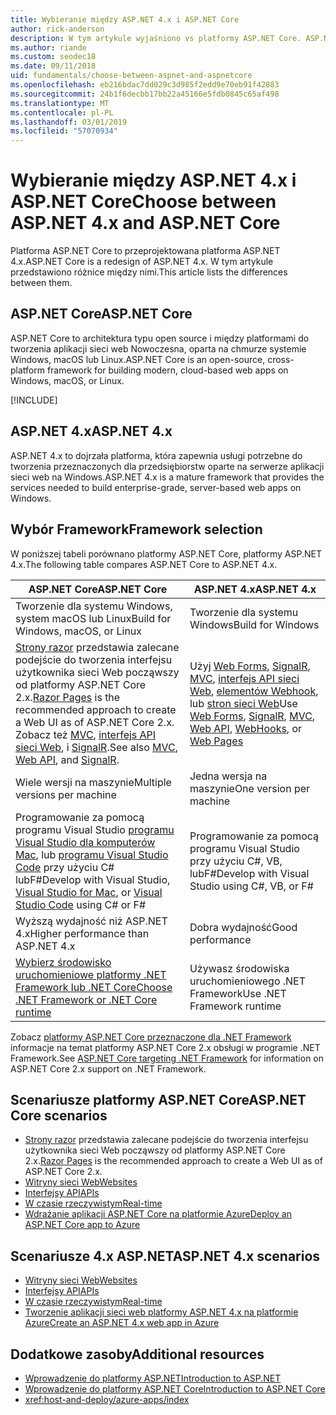 ```yaml
---
title: Wybieranie między ASP.NET 4.x i ASP.NET Core
author: rick-anderson
description: W tym artykule wyjaśniono vs platformy ASP.NET Core. ASP.NET 4.x i jak dokonać wyboru między nimi.
ms.author: riande
ms.custom: seodec18
ms.date: 09/11/2018
uid: fundamentals/choose-between-aspnet-and-aspnetcore
ms.openlocfilehash: eb216bdac7dd029c3d985f2edd9e70eb91f42883
ms.sourcegitcommit: 24b1f6decbb17bb22a45166e5fdb0845c65af498
ms.translationtype: MT
ms.contentlocale: pl-PL
ms.lasthandoff: 03/01/2019
ms.locfileid: "57070934"
---
```

# <a name="choose-between-aspnet-4x-and-aspnet-core"></a><span data-ttu-id="43b66-103">Wybieranie między ASP.NET 4.x i ASP.NET Core</span><span class="sxs-lookup"><span data-stu-id="43b66-103">Choose between ASP.NET 4.x and ASP.NET Core</span></span>

<span data-ttu-id="43b66-104">Platforma ASP.NET Core to przeprojektowana platforma ASP.NET 4.x.</span><span class="sxs-lookup"><span data-stu-id="43b66-104">ASP.NET Core is a redesign of ASP.NET 4.x.</span></span> <span data-ttu-id="43b66-105">W tym artykule przedstawiono różnice między nimi.</span><span class="sxs-lookup"><span data-stu-id="43b66-105">This article lists the differences between them.</span></span>

## <a name="aspnet-core"></a><span data-ttu-id="43b66-106">ASP.NET Core</span><span class="sxs-lookup"><span data-stu-id="43b66-106">ASP.NET Core</span></span>

<span data-ttu-id="43b66-107">ASP.NET Core to architektura typu open source i między platformami do tworzenia aplikacji sieci web Nowoczesna, oparta na chmurze systemie Windows, macOS lub Linux.</span><span class="sxs-lookup"><span data-stu-id="43b66-107">ASP.NET Core is an open-source, cross-platform framework for building modern, cloud-based web apps on Windows, macOS, or Linux.</span></span>

[!INCLUDE[](~/includes/benefits.md)]

## <a name="aspnet-4x"></a><span data-ttu-id="43b66-108">ASP.NET 4.x</span><span class="sxs-lookup"><span data-stu-id="43b66-108">ASP.NET 4.x</span></span>

<span data-ttu-id="43b66-109">ASP.NET 4.x to dojrzała platforma, która zapewnia usługi potrzebne do tworzenia przeznaczonych dla przedsiębiorstw oparte na serwerze aplikacji sieci web na Windows.</span><span class="sxs-lookup"><span data-stu-id="43b66-109">ASP.NET 4.x is a mature framework that provides the services needed to build enterprise-grade, server-based web apps on Windows.</span></span>

## <a name="framework-selection"></a><span data-ttu-id="43b66-110">Wybór Framework</span><span class="sxs-lookup"><span data-stu-id="43b66-110">Framework selection</span></span>

<span data-ttu-id="43b66-111">W poniższej tabeli porównano platformy ASP.NET Core, platformy ASP.NET 4.x.</span><span class="sxs-lookup"><span data-stu-id="43b66-111">The following table compares ASP.NET Core to ASP.NET 4.x.</span></span>

| <span data-ttu-id="43b66-112">ASP.NET Core</span><span class="sxs-lookup"><span data-stu-id="43b66-112">ASP.NET Core</span></span> | <span data-ttu-id="43b66-113">ASP.NET 4.x</span><span class="sxs-lookup"><span data-stu-id="43b66-113">ASP.NET 4.x</span></span> |
|---|---|
|<span data-ttu-id="43b66-114">Tworzenie dla systemu Windows, system macOS lub Linux</span><span class="sxs-lookup"><span data-stu-id="43b66-114">Build for Windows, macOS, or Linux</span></span>|<span data-ttu-id="43b66-115">Tworzenie dla systemu Windows</span><span class="sxs-lookup"><span data-stu-id="43b66-115">Build for Windows</span></span>|
|<span data-ttu-id="43b66-116">[Strony razor](xref:razor-pages/index) przedstawia zalecane podejście do tworzenia interfejsu użytkownika sieci Web począwszy od platformy ASP.NET Core 2.x.</span><span class="sxs-lookup"><span data-stu-id="43b66-116">[Razor Pages](xref:razor-pages/index) is the recommended approach to create a Web UI as of ASP.NET Core 2.x.</span></span> <span data-ttu-id="43b66-117">Zobacz też [MVC](xref:mvc/overview), [interfejs API sieci Web](xref:tutorials/first-web-api), i [SignalR](xref:signalr/introduction).</span><span class="sxs-lookup"><span data-stu-id="43b66-117">See also [MVC](xref:mvc/overview), [Web API](xref:tutorials/first-web-api), and [SignalR](xref:signalr/introduction).</span></span>|<span data-ttu-id="43b66-118">Użyj [Web Forms](/aspnet/web-forms), [SignalR](/aspnet/signalr), [MVC](/aspnet/mvc), [interfejs API sieci Web](/aspnet/web-api/), [elementów Webhook](/aspnet/webhooks/), lub [stron sieci Web](/aspnet/web-pages)</span><span class="sxs-lookup"><span data-stu-id="43b66-118">Use [Web Forms](/aspnet/web-forms), [SignalR](/aspnet/signalr), [MVC](/aspnet/mvc), [Web API](/aspnet/web-api/), [WebHooks](/aspnet/webhooks/), or [Web Pages](/aspnet/web-pages)</span></span>|
|<span data-ttu-id="43b66-119">Wiele wersji na maszynie</span><span class="sxs-lookup"><span data-stu-id="43b66-119">Multiple versions per machine</span></span>|<span data-ttu-id="43b66-120">Jedna wersja na maszynie</span><span class="sxs-lookup"><span data-stu-id="43b66-120">One version per machine</span></span>|
|<span data-ttu-id="43b66-121">Programowanie za pomocą programu Visual Studio [programu Visual Studio dla komputerów Mac](https://www.visualstudio.com/vs/visual-studio-mac/), lub [programu Visual Studio Code](https://code.visualstudio.com/) przy użyciu C# lubF#</span><span class="sxs-lookup"><span data-stu-id="43b66-121">Develop with Visual Studio, [Visual Studio for Mac](https://www.visualstudio.com/vs/visual-studio-mac/), or [Visual Studio Code](https://code.visualstudio.com/) using C# or F#</span></span>|<span data-ttu-id="43b66-122">Programowanie za pomocą programu Visual Studio przy użyciu C#, VB, lubF#</span><span class="sxs-lookup"><span data-stu-id="43b66-122">Develop with Visual Studio using C#, VB, or F#</span></span>|
|<span data-ttu-id="43b66-123">Wyższą wydajność niż ASP.NET 4.x</span><span class="sxs-lookup"><span data-stu-id="43b66-123">Higher performance than ASP.NET 4.x</span></span>|<span data-ttu-id="43b66-124">Dobra wydajność</span><span class="sxs-lookup"><span data-stu-id="43b66-124">Good performance</span></span>|
|[<span data-ttu-id="43b66-125">Wybierz środowisko uruchomieniowe platformy .NET Framework lub .NET Core</span><span class="sxs-lookup"><span data-stu-id="43b66-125">Choose .NET Framework or .NET Core runtime</span></span>](/dotnet/standard/choosing-core-framework-server)|<span data-ttu-id="43b66-126">Używasz środowiska uruchomieniowego .NET Framework</span><span class="sxs-lookup"><span data-stu-id="43b66-126">Use .NET Framework runtime</span></span>|

<span data-ttu-id="43b66-127">Zobacz [platformy ASP.NET Core przeznaczone dla .NET Framework](xref:index#target-framework) informacje na temat platformy ASP.NET Core 2.x obsługi w programie .NET Framework.</span><span class="sxs-lookup"><span data-stu-id="43b66-127">See [ASP.NET Core targeting .NET Framework](xref:index#target-framework) for information on ASP.NET Core 2.x support on .NET Framework.</span></span>

## <a name="aspnet-core-scenarios"></a><span data-ttu-id="43b66-128">Scenariusze platformy ASP.NET Core</span><span class="sxs-lookup"><span data-stu-id="43b66-128">ASP.NET Core scenarios</span></span>

* <span data-ttu-id="43b66-129">[Strony razor](xref:razor-pages/index) przedstawia zalecane podejście do tworzenia interfejsu użytkownika sieci Web począwszy od platformy ASP.NET Core 2.x.</span><span class="sxs-lookup"><span data-stu-id="43b66-129">[Razor Pages](xref:razor-pages/index) is the recommended approach to create a Web UI as of ASP.NET Core 2.x.</span></span>
* [<span data-ttu-id="43b66-130">Witryny sieci Web</span><span class="sxs-lookup"><span data-stu-id="43b66-130">Websites</span></span>](xref:tutorials/first-mvc-app/index)
* [<span data-ttu-id="43b66-131">Interfejsy API</span><span class="sxs-lookup"><span data-stu-id="43b66-131">APIs</span></span>](xref:tutorials/first-web-api)
* [<span data-ttu-id="43b66-132">W czasie rzeczywistym</span><span class="sxs-lookup"><span data-stu-id="43b66-132">Real-time</span></span>](xref:signalr/index)
* [<span data-ttu-id="43b66-133">Wdrażanie aplikacji ASP.NET Core na platformie Azure</span><span class="sxs-lookup"><span data-stu-id="43b66-133">Deploy an ASP.NET Core app to Azure</span></span>](/azure/app-service/app-service-web-get-started-dotnet)

## <a name="aspnet-4x-scenarios"></a><span data-ttu-id="43b66-134">Scenariusze 4.x ASP.NET</span><span class="sxs-lookup"><span data-stu-id="43b66-134">ASP.NET 4.x scenarios</span></span>

* [<span data-ttu-id="43b66-135">Witryny sieci Web</span><span class="sxs-lookup"><span data-stu-id="43b66-135">Websites</span></span>](/aspnet/mvc)
* [<span data-ttu-id="43b66-136">Interfejsy API</span><span class="sxs-lookup"><span data-stu-id="43b66-136">APIs</span></span>](/aspnet/web-api)
* [<span data-ttu-id="43b66-137">W czasie rzeczywistym</span><span class="sxs-lookup"><span data-stu-id="43b66-137">Real-time</span></span>](/aspnet/signalr)
* [<span data-ttu-id="43b66-138">Tworzenie aplikacji sieci web platformy ASP.NET 4.x na platformie Azure</span><span class="sxs-lookup"><span data-stu-id="43b66-138">Create an ASP.NET 4.x web app in Azure</span></span>](/azure/app-service/app-service-web-get-started-dotnet-framework)

## <a name="additional-resources"></a><span data-ttu-id="43b66-139">Dodatkowe zasoby</span><span class="sxs-lookup"><span data-stu-id="43b66-139">Additional resources</span></span>

* [<span data-ttu-id="43b66-140">Wprowadzenie do platformy ASP.NET</span><span class="sxs-lookup"><span data-stu-id="43b66-140">Introduction to ASP.NET</span></span>](/aspnet/overview)
* [<span data-ttu-id="43b66-141">Wprowadzenie do platformy ASP.NET Core</span><span class="sxs-lookup"><span data-stu-id="43b66-141">Introduction to ASP.NET Core</span></span>](xref:index)
* <xref:host-and-deploy/azure-apps/index>
